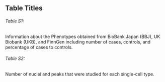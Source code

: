 ## Table Titles

###### Table S1: 
Information about the Phenotypes obtained from BioBank Japan (BBJ), UK Biobank (UKB), and FinnGen including number of cases, controls, and percentage of cases to controls.
###### Table S2: 
Number of nuclei and peaks that were studied for each single-cell type. 
